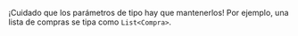 ¡Cuidado que los parámetros de tipo hay que mantenerlos! Por ejemplo, una lista de compras se tipa como `List<Compra>`.